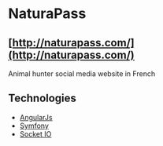 NaturaPass
==========

## [http://naturapass.com/](http://naturapass.com/)
Animal hunter social media website in French

## Technologies
- [AngularJs](https://angularjs.org/)
- [Symfony](https://symfony.com/)
- [Socket IO](https://socket.io/)


